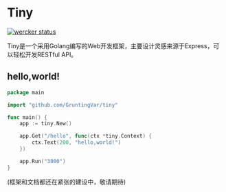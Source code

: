 # Tiny
[![wercker status](https://app.wercker.com/status/6df44e4c942054978d3ee6998a31c8ed/m "wercker status")](https://app.wercker.com/project/bykey/6df44e4c942054978d3ee6998a31c8ed)

Tiny是一个采用Golang编写的Web开发框架，主要设计灵感来源于Express，可以轻松开发RESTful API。

## hello,world!
~~~ go
package main

import "github.com/GruntingVar/tiny"

func main() {
    app := tiny.New()

    app.Get("/hello", func(ctx *tiny.Context) {
        ctx.Text(200, "hello,world!")
    })

    app.Run("3000")
}

~~~
(框架和文档都还在紧张的建设中，敬请期待)
